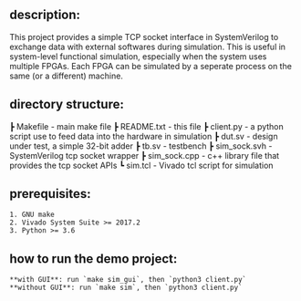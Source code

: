 ## description:
This project provides a simple TCP socket interface in SystemVerilog to exchange data with external softwares during simulation. This is useful in system-level functional simulation, especially when the system uses multiple FPGAs. Each FPGA can be simulated by a seperate process on the same (or a different) machine.

## directory structure:
 ┣ Makefile     - main make file
 ┣ README.txt   - this file
 ┣ client.py    - a python script use to feed data into the hardware in simulation
 ┣ dut.sv       - design under test, a simple 32-bit adder
 ┣ tb.sv        - testbench
 ┣ sim_sock.svh - SystemVerilog tcp socket wrapper
 ┣ sim_sock.cpp - c++ library file that provides the tcp socket APIs
 ┗ sim.tcl      - Vivado tcl script for simulation

## prerequisites:
    1. GNU make
    2. Vivado System Suite >= 2017.2
    3. Python >= 3.6

## how to run the demo project:
    **with GUI**: run `make sim_gui`, then `python3 client.py`
    **without GUI**: run `make sim`, then `python3 client.py`